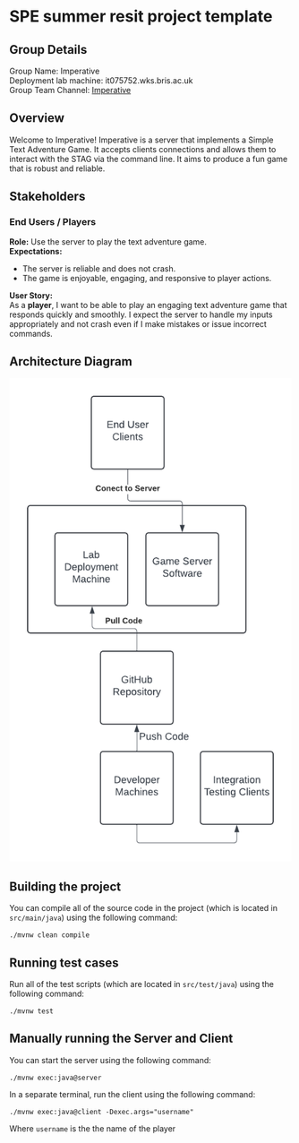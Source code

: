 # SPE summer resit project template

## Group Details

Group Name: Imperative  
Deployment lab machine: it075752.wks.bris.ac.uk  
Group Team Channel: [Imperative](https://teams.microsoft.com/l/channel/19%3A56e1f7d7cc57472ab35f61bedb1a0a8c%40thread.tacv2/Team%20Imperative?groupId=929cf74e-332b-4f32-9b05-35403b3bb092&tenantId=b2e47f30-cd7d-4a4e-a5da-b18cf1a4151b&ngc=true)

## Overview
Welcome to Imperative! Imperative is a server that implements a Simple Text Adventure Game. It accepts clients connections and allows them to interact with the STAG via the command line. It aims to produce a fun game that is robust and reliable. 

## Stakeholders
### End Users / Players ###
**Role:** Use the server to play the text adventure game.  
**Expectations:**  
- The server is reliable and does not crash.
- The game is enjoyable, engaging, and responsive to player actions.  

**User Story:**  
As a **player**, I want to be able to play an engaging text adventure game that responds quickly and smoothly. I expect the server to handle my inputs appropriately and not crash even if I make mistakes or issue incorrect commands.

## Architecture Diagram ## 
![Architecture Diagram](architecture.diagram)

## Building the project

You can compile all of the source code in the project (which is located in `src/main/java`) using the following command:
```
./mvnw clean compile
```

## Running test cases

Run all of the test scripts (which are located in `src/test/java`) using the following command:
```
./mvnw test
```

## Manually running the Server and Client

You can start the server using the following command:
```
./mvnw exec:java@server
```

In a separate terminal, run the client using the following command:
```
./mvnw exec:java@client -Dexec.args="username"
```
Where `username` is the the name of the player
